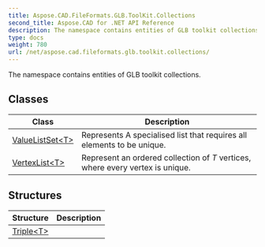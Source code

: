 ```yaml
---
title: Aspose.CAD.FileFormats.GLB.ToolKit.Collections
second_title: Aspose.CAD for .NET API Reference
description: The namespace contains entities of GLB toolkit collections
type: docs
weight: 780
url: /net/aspose.cad.fileformats.glb.toolkit.collections/
---
```

The namespace contains entities of GLB toolkit collections.

## Classes

| Class | Description |
| --- | --- |
| [ValueListSet&lt;T&gt;](./valuelistset-1/) | Represents A specialised list that requires all elements to be unique. |
| [VertexList&lt;T&gt;](./vertexlist-1/) | Represent an ordered collection of *T* vertices, where every vertex is unique. |
## Structures

| Structure | Description |
| --- | --- |
| [Triple&lt;T&gt;](./triple-1/) |  |


